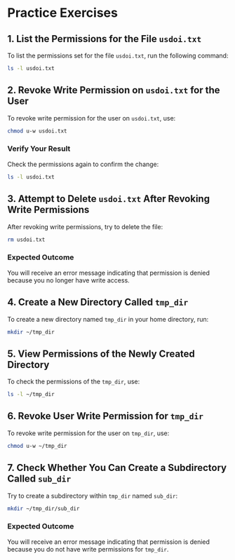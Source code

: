 # Practice Exercises

## 1. List the Permissions for the File `usdoi.txt`
To list the permissions set for the file `usdoi.txt`, run the following command:

```bash
ls -l usdoi.txt
```

## 2. Revoke Write Permission on `usdoi.txt` for the User
To revoke write permission for the user on `usdoi.txt`, use:

```bash
chmod u-w usdoi.txt
```

### Verify Your Result
Check the permissions again to confirm the change:

```bash
ls -l usdoi.txt
```

## 3. Attempt to Delete `usdoi.txt` After Revoking Write Permissions
After revoking write permissions, try to delete the file:

```bash
rm usdoi.txt
```

### Expected Outcome
You will receive an error message indicating that permission is denied because you no longer have write access.

## 4. Create a New Directory Called `tmp_dir`
To create a new directory named `tmp_dir` in your home directory, run:

```bash
mkdir ~/tmp_dir
```

## 5. View Permissions of the Newly Created Directory
To check the permissions of the `tmp_dir`, use:

```bash
ls -l ~/tmp_dir
```

## 6. Revoke User Write Permission for `tmp_dir`
To revoke write permission for the user on `tmp_dir`, use:

```bash
chmod u-w ~/tmp_dir
```

## 7. Check Whether You Can Create a Subdirectory Called `sub_dir`
Try to create a subdirectory within `tmp_dir` named `sub_dir`:

```bash
mkdir ~/tmp_dir/sub_dir
```

### Expected Outcome
You will receive an error message indicating that permission is denied because you do not have write permissions for `tmp_dir`.
